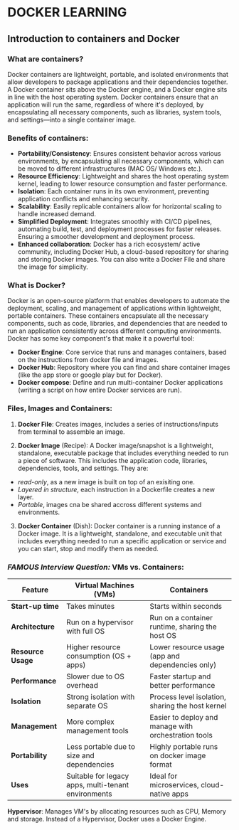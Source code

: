 # **DOCKER LEARNING**

## **Introduction to containers and Docker**

### **What are containers?**
Docker containers are lightweight, portable, and isolated environments that allow developers to package applications and their dependencies together. A Docker container sits above the Docker engine, and a Docker engine sits in line with the host operating system.
Docker containers ensure that an application will run the same, regardless of where it's deployed, by encapsulating all necessary components, such as libraries, system tools, and settings—into a single container image.

### **Benefits of containers**:
- **Portability/Consistency**: Ensures consistent behavior across various environments, by encapsulating all necessary components, which can be moved to different infrastructures (MAC OS/ Windows etc.).
- **Resource Efficiency**: Lightweight and shares the host operating system kernel, leading to lower resource consumption and faster performance.
- **Isolation**: Each container runs in its own environment, preventing application conflicts and enhancing security.
- **Scalability**: Easily replicable containers allow for horizontal scaling to handle increased demand.
- **Simplified Deployment**: Integrates smoothly with CI/CD pipelines, automating build, test, and deployment processes for faster releases. Ensuring a smoother development and deployment process.
- **Enhanced collaboration**: Docker has a rich ecosystem/ active community, including Docker Hub, a cloud-based repository for sharing and storing Docker images. You can also write a Docker File and share the image for simplicity.

### **What is Docker?**
Docker is an open-source platform that enables developers to automate the deployment, scaling, and management of applications within lightweight, portable containers. These containers encapsulate all the necessary components, such as code, libraries, and dependencies that are needed to run an application consistently across different computing environments. Docker has some key component's that make it a powerful tool:
- **Docker Engine**: Core service that runs and manages containers, based on the instructions from docker file and images.
- **Docker Hub**: Repository where you can find and share container images (like the app store or google play but for Docker).
- **Docker compose**: Define and run multi-container Docker applications (writing a script on how entire Docker services are run).

### **Files, Images and Containers**:

1) **Docker File**: Creates images, includes a series of instructions/inputs from terminal to assemble an image.

2) **Docker Image** (Recipe): A Docker image/snapshot is a lightweight, standalone, executable package that includes everything needed to run a piece of software. This includes the application code, libraries, dependencies, tools, and settings. They are:
 + *read-only*, as a new image is built on top of an exisiting one. 
 + *Layered in structure*, each instruction in a Dockerfile creates a new layer.
 + *Portable*, images cna be shared accross different systems and environments.

3) **Docker Container** (Dish): Docker container is a running instance of a Docker image. It is a lightweight, standalone, and executable unit that includes everything needed to run a specific application or service and you can start, stop and modify them as needed.

### ***FAMOUS Interview Question:* VMs vs. Containers**:

| **Feature**             | **Virtual Machines (VMs)**                                  | **Containers**                           |
|---|---|---|
| **Start-up time**        | Takes minutes                        | Starts within seconds  |
| **Architecture**        | Run on a hypervisor with full OS                            | Run on a container runtime, sharing the host OS |
| **Resource Usage**      | Higher resource consumption (OS + apps)                     | Lower resource usage (app and dependencies only)|
| **Performance**         | Slower due to OS overhead                                   | Faster startup and better performance |
| **Isolation**           | Strong isolation with separate OS                           | Process level isolation, sharing the host kernel |
| **Management**          | More complex management tools                               | Easier to deploy and manage with orchestration tools |
| **Portability**         | Less portable due to size and dependencies                  | Highly portable runs on docker image format |
| **Uses**                | Suitable for legacy apps, multi-tenant environments         | Ideal for microservices, cloud-native apps |

**Hypervisor**: Manages VM's by allocating resources such as CPU, Memory and storage. Instead of a Hypervisor, Docker uses a Docker Engine.
